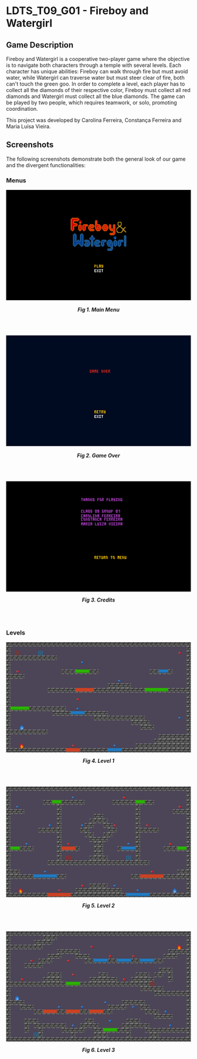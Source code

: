 # LDTS_T09_G01 - Fireboy and Watergirl

## Game Description
Fireboy and Watergirl is a cooperative two-player game where the objective is to navigate both characters through a temple with several levels. Each character has unique abilities: Fireboy can walk through fire but must avoid water, while Watergirl can traverse water but must steer clear of fire, both can't touch the green goo. In order to complete a level, each player has to collect all the diamonds of their respective color, Fireboy must collect all red diamonds and Watergirl must collect all the blue diamonds. The game can be played by two people, which requires teamwork, or solo, promoting coordination.

This project was developed by Carolina Ferreira, Constança Ferreira and Maria Luísa Vieira.

## Screenshots
The following screenshots demonstrate both the general look of our game and the divergent functionalities:

### Menus
<p align="center">
  <img src="docs/images/screenshots/mainMenu.png" alt="Main Menu"/>
</p>
<p align="center">
  <b><i>Fig 1. Main Menu </i></b>
</p>

<!-- ![Image Preview (docs/images/screenshots/mainMenu.png)](images/screenshots/mainMenu.png) -->
<!-- ![Main Menu](docs/images/screenshots/mainMenu.png) -->

<br>
<br />

<p align="center">
  <img src="docs/images/screenshots/gameOver.png" alt="Game Over"/>
</p>
<p align="center">
  <b><i>Fig 2. Game Over </i></b>
</p>  

<br>
<br />

<p align="center">
  <img src="docs/images/screenshots/credits.png" style="display: block; margin: 0 auto;"/>
</p>
<p align="center">
  <b><i>Fig 3. Credits </i></b>
</p>   

<br>
<br />

### Levels
<p align="center">
  <img src="docs/images/screenshots/level1.png" style="display: block; margin: 0 auto;"/>
</p>
<p align="center">
  <b><i>Fig 4. Level 1 </i></b>
</p>  

<br>
<br />

<p align="center">
  <img src="docs/images/screenshots/level2.png" style="display: block; margin: 0 auto;"/>
</p>
<p align="center">
  <b><i>Fig 5. Level 2 </i></b>
</p>  

<br>
<br />

<p align="center">
  <img src="docs/images/screenshots/level3.png" style="display: block; margin: 0 auto;"/>
</p>
<p align="center">
  <b><i>Fig 6. Level 3 </i></b>
</p>